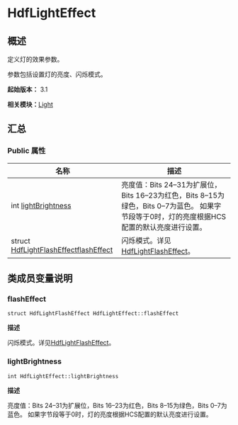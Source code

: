 # HdfLightEffect

## 概述

定义灯的效果参数。

参数包括设置灯的亮度、闪烁模式。

**起始版本：** 3.1

**相关模块：**[Light](_light.md)

## 汇总

### Public 属性

| 名称 | 描述 | 
| -------- | -------- |
| int [lightBrightness](#lightbrightness) | 亮度值：Bits 24–31为扩展位，Bits 16–23为红色，Bits 8–15为绿色，Bits 0–7为蓝色。 如果字节段等于0时，灯的亮度根据HCS配置的默认亮度进行设置。 | 
| struct [HdfLightFlashEffect](_hdf_light_flash_effect_v10.md)[flashEffect](#flasheffect) | 闪烁模式。详见[HdfLightFlashEffect](_hdf_light_flash_effect_v10.md)。 | 

## 类成员变量说明

### flashEffect

```
struct HdfLightFlashEffect HdfLightEffect::flashEffect
```

**描述**

闪烁模式。详见[HdfLightFlashEffect](_hdf_light_flash_effect_v10.md)。

### lightBrightness

```
int HdfLightEffect::lightBrightness
```

**描述**

亮度值：Bits 24–31为扩展位，Bits 16–23为红色，Bits 8–15为绿色，Bits 0–7为蓝色。 如果字节段等于0时，灯的亮度根据HCS配置的默认亮度进行设置。
